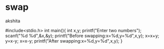 # swap
akshita

#include<stdio.h>
int main(){
	int x,y;
	printf("Enter two numbers");
	scanf("%d %d",&x,&y);
	printf("Before swapping:x=%d,y=%d",x,y);
	x=x+y;
	y=x-y;
	x=x-y;
	printf("After swapping:x=%d,y=%d",x,y);
}
